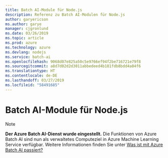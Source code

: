 ```yaml
---
title: Batch AI-Module für Node.js
description: Referenz zu Batch AI-Modulen für Node.js
author: garyericson
ms.author: garye
manager: cjgronlund
ms.date: 03/26/2019
ms.topic: article
ms.prod: azure
ms.technology: azure
ms.devlang: nodejs
ms.service: batch-ai
ms.openlocfilehash: 9068d07e825a50c5e9766ef94f2be716721e79f8
ms.sourcegitcommit: a8d7d02d2d3011abbedeed4b181fdb8bdd4a84f6
ms.translationtype: HT
ms.contentlocale: de-DE
ms.lasthandoff: 03/27/2019
ms.locfileid: "58491685"
---
```

# <a name="batch-ai-modules-for-nodejs"></a>Batch AI-Module für Node.js

>[!NOTE]
>**Der Azure Batch AI-Dienst wurde eingestellt.** Die Funktionen von Azure Batch AI sind nun als verwaltetes Computeziel in Azure Machine Learning Service verfügbar. Weitere Informationen finden Sie unter [Was ist mit Azure Batch AI passiert?](https://aka.ms/batchai-retirement)
